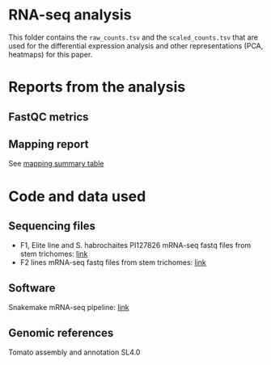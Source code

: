 # RNA-seq analysis

This folder contains the `raw_counts.tsv` and the `scaled_counts.tsv` that are used for the differential expression analysis and other representations (PCA, heatmaps) for this paper. 


# Reports from the analysis

## FastQC metrics

## Mapping report

See [mapping summary table](./mapping_summary.tsv)

# Code and data used

## Sequencing files
- F1, Elite line and S. habrochaites PI127826 mRNA-seq fastq files from stem trichomes: [link](https://doi.org/10.5281/zenodo.3603229) 
- F2 lines mRNA-seq fastq files from stem trichomes: [link](https://doi.org/10.5281/zenodo.3610278)

## Software 
Snakemake mRNA-seq pipeline: [link](https://zenodo.org/record/4034215)

## Genomic references
Tomato assembly and annotation SL4.0

